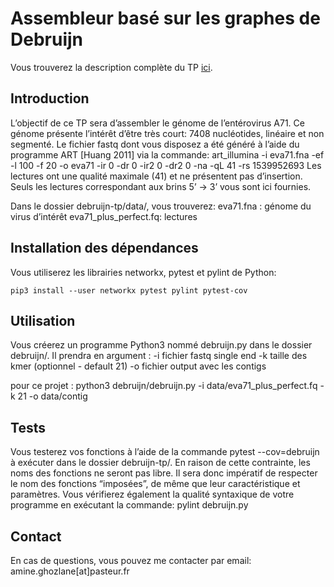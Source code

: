 # Assembleur basé sur les graphes de Debruijn

Vous trouverez la description complète du TP [ici]( 
https://docs.google.com/document/d/1P4v3bHbSurD7RXA-ldVwmtNKGvWsnBae51RMGye_KLs/edit?usp=sharing).

## Introduction

L’objectif de ce TP sera d’assembler le génome de l’entérovirus A71. Ce génome présente l’intérêt d’être très court: 7408 nucléotides, linéaire et non segmenté.
Le fichier fastq dont vous disposez a été généré à l’aide du programme ART [Huang 2011] via la commande:
art_illumina -i eva71.fna -ef -l 100 -f 20 -o eva71 -ir 0 -dr 0 -ir2 0 -dr2 0 -na -qL 41 -rs 1539952693 
Les lectures ont une qualité maximale (41) et ne présentent pas d’insertion. Seuls les lectures correspondant aux brins 5’ -> 3’ vous sont ici fournies. 

Dans le dossier debruijn-tp/data/, vous trouverez:
eva71.fna : génome du virus d’intérêt
eva71_plus_perfect.fq: lectures 


## Installation des dépendances

Vous utiliserez les librairies networkx, pytest et pylint de Python:

```
pip3 install --user networkx pytest pylint pytest-cov
```

## Utilisation

Vous créerez un programme Python3 nommé debruijn.py dans le dossier debruijn/.  Il prendra en argument :
 -i fichier fastq single end
 -k taille des kmer (optionnel - default 21)
 -o fichier output avec les contigs

pour ce projet : python3 debruijn/debruijn.py -i data/eva71_plus_perfect.fq -k 21 -o data/contig

## Tests

Vous testerez vos fonctions à l’aide de la commande pytest --cov=debruijn à exécuter dans le dossier debruijn-tp/. En raison de cette contrainte, les noms des fonctions ne seront pas libre. Il sera donc impératif de respecter le nom des fonctions “imposées”, de même que leur caractéristique et paramètres. 
Vous vérifierez également la qualité syntaxique de votre programme en exécutant la commande: pylint debruijn.py

## Contact

En cas de questions, vous pouvez me contacter par email: amine.ghozlane[at]pasteur.fr
